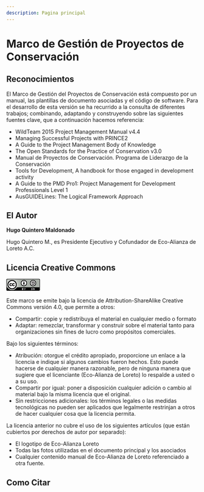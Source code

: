 ```yaml
---
description: Pagina principal
---
```


# Marco de Gestión de Proyectos de Conservación

## Reconocimientos

El Marco de Gestión del Proyectos de Conservación está compuesto por un manual, las plantillas de documento asociadas y el código de software.  Para el desarrollo de esta versión se ha recurrido a la consulta de diferentes trabajos; combinando, adaptando y construyendo sobre las siguientes fuentes clave, que a continuación hacemos referencia:

* WildTeam 2015 Project Management Manual v4.4
* Managing Successful Projects with PRINCE2
* A Guide to the Project Management Body of Knowledge
* The Open Standards for the Practice of Conservation v3.0
* Manual de Proyectos de Conservación. Programa de Liderazgo de la Conservación
* Tools for Development, A handbook for those engaged in development activity
* A Guide to the PMD Pro1: Project Management for Development Professionals Level 1
* AusGUIDELines: The Logical Framework Approach

## El Autor

**Hugo Quintero Maldonado**

Hugo Quintero M., es Presidente Ejecutivo y Cofundador de Eco-Alianza de Loreto A.C.

## Licencia Creative Commons

![](.gitbook/assets/0.png)

Este marco se emite bajo la licencia de Attribution-ShareAlike Creative Commons versión 4.0, que permite a otros:

* Compartir: copie y redistribuya el material en cualquier medio o formato
* Adaptar: remezclar, transformar y construir sobre el material tanto para organizaciones sin fines de lucro como propósitos comerciales.

Bajo los siguientes términos:

* Atribución: otorgue el crédito apropiado, proporcione un enlace a la licencia e indique si algunos cambios fueron hechos. Esto puede hacerse de cualquier manera razonable, pero de ninguna manera que sugiere que el licenciante \(Eco-Alianza de Loreto\) lo respalde a usted o a su uso. 
* Compartir por igual: poner a disposición cualquier adición o cambio al material bajo la misma licencia que el original. 
* Sin restricciones adicionales: los términos legales o las medidas tecnológicas no pueden ser aplicados que legalmente restrinjan a otros de hacer cualquier cosa que la licencia permita.

La licencia anterior no cubre el uso de los siguientes artículos \(que están cubiertos por derechos de autor por separado\):

* El logotipo de Eco-Alianza Loreto
* Todas las fotos utilizadas en el documento principal y los asociados
* Cualquier contenido manual de Eco-Alianza de Loreto referenciado a otra fuente.

## Como Citar



